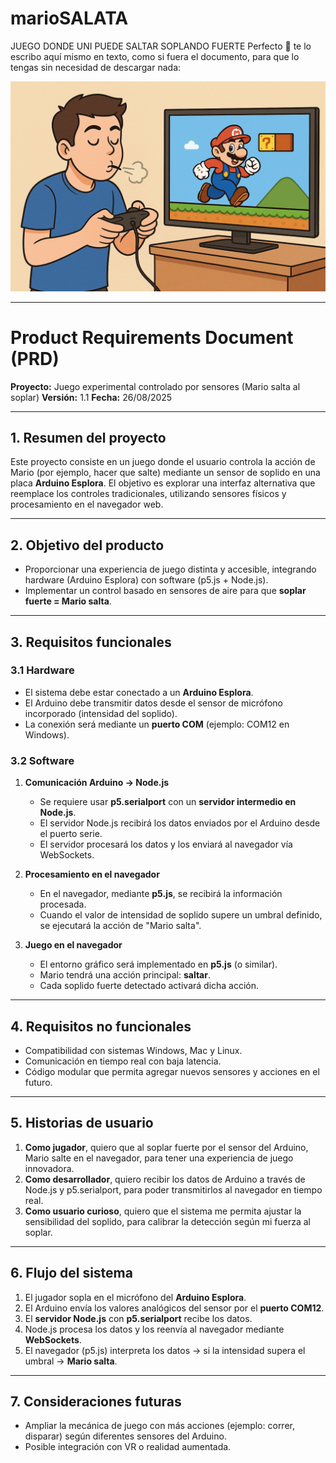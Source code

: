 # marioSALATA
JUEGO DONDE UNI PUEDE SALTAR SOPLANDO FUERTE
Perfecto 🙌 te lo escribo aquí mismo en texto, como si fuera el documento, para que lo tengas sin necesidad de descargar nada:


![BOCET](boceto.png)

---

# Product Requirements Document (PRD)

**Proyecto:** Juego experimental controlado por sensores (Mario salta al soplar)
**Versión:** 1.1
**Fecha:** 26/08/2025

---

## 1. Resumen del proyecto

Este proyecto consiste en un juego donde el usuario controla la acción de Mario (por ejemplo, hacer que salte) mediante un sensor de soplido en una placa **Arduino Esplora**. El objetivo es explorar una interfaz alternativa que reemplace los controles tradicionales, utilizando sensores físicos y procesamiento en el navegador web.

---

## 2. Objetivo del producto

* Proporcionar una experiencia de juego distinta y accesible, integrando hardware (Arduino Esplora) con software (p5.js + Node.js).
* Implementar un control basado en sensores de aire para que **soplar fuerte = Mario salta**.

---

## 3. Requisitos funcionales

### 3.1 Hardware

* El sistema debe estar conectado a un **Arduino Esplora**.
* El Arduino debe transmitir datos desde el sensor de micrófono incorporado (intensidad del soplido).
* La conexión será mediante un **puerto COM** (ejemplo: COM12 en Windows).

### 3.2 Software

1. **Comunicación Arduino → Node.js**

   * Se requiere usar **p5.serialport** con un **servidor intermedio en Node.js**.
   * El servidor Node.js recibirá los datos enviados por el Arduino desde el puerto serie.
   * El servidor procesará los datos y los enviará al navegador vía WebSockets.

2. **Procesamiento en el navegador**

   * En el navegador, mediante **p5.js**, se recibirá la información procesada.
   * Cuando el valor de intensidad de soplido supere un umbral definido, se ejecutará la acción de "Mario salta".

3. **Juego en el navegador**

   * El entorno gráfico será implementado en **p5.js** (o similar).
   * Mario tendrá una acción principal: **saltar**.
   * Cada soplido fuerte detectado activará dicha acción.

---

## 4. Requisitos no funcionales

* Compatibilidad con sistemas Windows, Mac y Linux.
* Comunicación en tiempo real con baja latencia.
* Código modular que permita agregar nuevos sensores y acciones en el futuro.

---

## 5. Historias de usuario

1. **Como jugador**, quiero que al soplar fuerte por el sensor del Arduino, Mario salte en el navegador, para tener una experiencia de juego innovadora.
2. **Como desarrollador**, quiero recibir los datos de Arduino a través de Node.js y p5.serialport, para poder transmitirlos al navegador en tiempo real.
3. **Como usuario curioso**, quiero que el sistema me permita ajustar la sensibilidad del soplido, para calibrar la detección según mi fuerza al soplar.

---

## 6. Flujo del sistema

1. El jugador sopla en el micrófono del **Arduino Esplora**.
2. El Arduino envía los valores analógicos del sensor por el **puerto COM12**.
3. El **servidor Node.js** con **p5.serialport** recibe los datos.
4. Node.js procesa los datos y los reenvía al navegador mediante **WebSockets**.
5. El navegador (p5.js) interpreta los datos → si la intensidad supera el umbral → **Mario salta**.

---

## 7. Consideraciones futuras

* Ampliar la mecánica de juego con más acciones (ejemplo: correr, disparar) según diferentes sensores del Arduino.
* Posible integración con VR o realidad aumentada.





